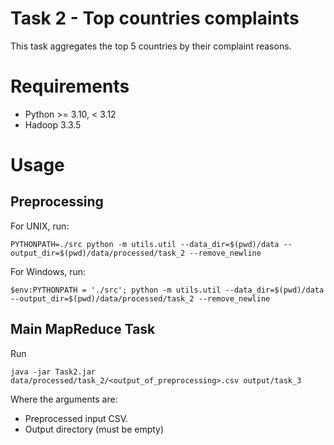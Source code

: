# Task 2 - Top countries complaints
This task aggregates the top 5 countries by their complaint reasons.

# Requirements
- Python >= 3.10, < 3.12
- Hadoop 3.3.5

# Usage
## Preprocessing
For UNIX, run:
```shell
PYTHONPATH=./src python -m utils.util --data_dir=$(pwd)/data --output_dir=$(pwd)/data/processed/task_2 --remove_newline
```
For Windows, run:
```shell
$env:PYTHONPATH = './src'; python -m utils.util --data_dir=$(pwd)/data --output_dir=$(pwd)/data/processed/task_2 --remove_newline
```

## Main MapReduce Task
Run
```shell
java -jar Task2.jar data/processed/task_2/<output_of_preprocessing>.csv output/task_3
```
Where the arguments are:
- Preprocessed input CSV.
- Output directory (must be empty)